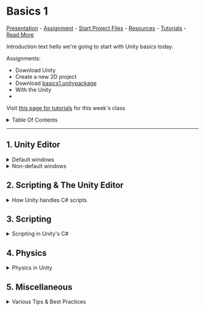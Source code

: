 # Basics 1

[Presentation]() -
[Assignment]() -
[Start Project Files]() -
[Resources](0_resources.md) -
[Tutorials](0_tutorials.md) -
[Read More]()

Introduction text hello we're going to start with Unity basics today.

Assignments:
- Download Unity
- Create a new 2D project
- Download [basics1.unitypackage](../startprojects/basics1.unitypackage)
- With the Unity 
- 



Visit [this page for tutorials](0_tutorials.md#basics-1-tutorials) for this week's class


<details>
<summary> Table Of Contents </summary>

</details>

---


## 1. Unity Editor

<details>
<summary> Default windows</summary>


### Project view
![](../img/basics1/project.png)

### Scene view
![](../img/basics1/scene.png)

### Hierarchy
![](../img/basics1/hierarchy.png)
### Game view
![](../img/basics1/game.png)
![](../img/basics1/game2.png)
### Inspector
![](../img/basics1/inspector.png)
### Console
![](../img/basics1/console.png)
### Layers
![](../img/basics1/layers-inspector.png)
![](../img/basics1/layers.png)
</details>

<details>
<summary> Non-default windows</summary>

#### Package Manager
![](../img/basics1/packagemanager.png)
#### Services
![](../img/basics1/services.png)
#### Rendering -> Lighting
![](../img/basics1/lighting.png)
#### Animation & Animator
![](../img/basics1/animation.png)
![](../img/basics1/animation.png)
![](../img/basics1/animation2.png)
![](../img/basics1/animation3.png)
![](../img/basics1/animation4.png)
![](../img/basics1/animator-inspector.png)
![](../img/basics1/animator.png)
![](../img/basics1/animator2.png)
![](../img/basics1/animator3.png)
#### Audio Mixer
![](../img/basics1/audiomixer.png)
#### Profiler
![](../img/basics1/profiler.png)
![](../img/basics1/profiler-hierarchy.png)
![](../img/basics1/profiler-rawhierarchy.png)
![](../img/basics1/profiler-views.png)
#### AI -> Navigation
![](../img/basics1/navigation-bake.png)
![](../img/basics1/navigation-object.png)
</details>
</blockquote>

</details>



## 2. Scripting & The Unity Editor

<details>

<summary> How Unity handles C# scripts </summary>

### Public variables

<blockquote>
Reference any component/script/gameobject by making a public variable and dragging in the scene-object containing that component
</blockquote>
<br>

![](../img/basics1/publicvars.gif)
### Using Pre-made scripts
<blockquote>
(Re-)use scripts on multiple objects. This is one of the reasons it's good to have multiple, separate scripts on one object. For example, one for tracking health/damage, one for movement patterns, and a separate script for handling graphics, etc.
</blockquote>
<br>

![](../img/basics1/premadescripts.gif)

### Prefabs and instances

<blockquote>
Drag a prefab into the Scene/Hierarchy view to create an instance, or create an instance through code by using 

```csharp
GameObject newGameObject = Instantiate(prefabReference); 
```


!Important! Notice the difference between:
- editing a prefab (found in Project view), which is a physical file on your harddrive, which alters all unmodified instances of that prefab
- editing an instance of a prefab, which ONLY affects that one instance but has no relation to the rest
- editing a prefab when an instance has been modified. The prefab is the "origin" file, and should affect all instances in the scene, EXCEPT for when these instances have been modified.  

</blockquote>
<br>

![](../img/basics1/prefabsinstances.gif)

### Sprites

<blockquote>
Quick tip to work with spritesheets and animations:
When sprites are sliced (Sprite Mode: Multiple), drag the file into the Scene view and Unity will ask you to auto-generate an Animator Contoller and an animation clip (file) for you.
</blockquote>
<br>

![](../img/basics1/sprites.gif)

### Sounds


</details>


## 3. Scripting

<details>
<summary> Scripting in Unity's C#  </summary>

### Script order of execution

[Unity Manual: Script Execution Order](https://docs.unity3d.com/Manual/ExecutionOrder.html)
[![Unity Script Execution Order](../img/basics1/scriptorder.png)](https://docs.unity3d.com/Manual/ExecutionOrder.html)

### Unity's built-in functions/methods

### How scripts talk to each other

</details>

## 4. Physics
<details>
<summary> Physics in Unity </summary>

### Raycasting
### AddForce
### Velocity
### Checking Collisions
### Physics Tips
#### Use FixedUpdate
#### Move the RigidBody, not the Transform

</details>

## 5. Miscellaneous

<details>
<summary> Various Tips & Best Practices </summary>

### Play mode edits = lose changes
### Transform
### Instantiate
### Input (GetAxis basic)
### Input (InputSystem)
### GameManager (?)

</details>